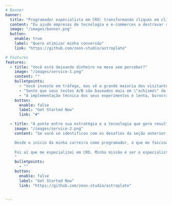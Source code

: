 ```yaml
---
# Banner
banner:
  title: "Programador especialista em CRO: transformando cliques em clientes."
  content: "Eu ajudo empresas de tecnologia e e-commerces a destravar receita oculta no seu site, traduzindo dados e hipóteses em testes A/B de alto impacto."
  image: "/images/banner.png"
  button:
    enable: true
    label: "Quero otimizar minha conversão"
    link: "https://github.com/zeon-studio/astroplate"

# Features
features:
  - title: "Você está deixando dinheiro na mesa sem perceber?"
    image: "/images/service-1.png"
    content: ""
    bulletpoints:
      - "Você investe em tráfego, mas vê a grande maioria dos visitantes abandonar seu site sem converter?"
      - "Sente que seus testes A/B são baseados mais em \"achismo\" do que em dados concretos?"
      - "A implementação técnica dos seus experimentos é lenta, burocrática e cheia de erros que poluem os resultados?"
    button:
      enable: false
      label: "Get Started Now"
      link: "#"

  - title: "A ponte entre sua estratégia e a tecnologia que gera resultados."
    image: "/images/service-2.png"
    content: "Se você se identificou com os desafios da seção anterior, saiba que eles não são uma sentença. São um sinal de que existe um enorme potencial de crescimento esperando para ser destravado com a abordagem técnica correta. <br><br>

    Desde o início da minha carreira como programador, o que me fascina é usar a lógica para resolver problemas complexos. Rapidamente, percebi que a barreira entre uma boa ideia de marketing e um resultado financeiro real era quase sempre técnica: implementações lentas, dados imprecisos e falta de um especialista que unisse os dois mundos. <br><br>
    
    Foi aí que me especializei em CRO. Minha missão é ser o especialista que não apenas executa tarefas, mas que entende a sua estratégia, garante a precisão dos dados e usa o código como a principal alavanca para o crescimento do seu negócio.
    "
    bulletpoints:
      - ""
    button:
      enable: false
      label: "Get Started Now"
      link: "https://github.com/zeon-studio/astroplate"

  
---
```

